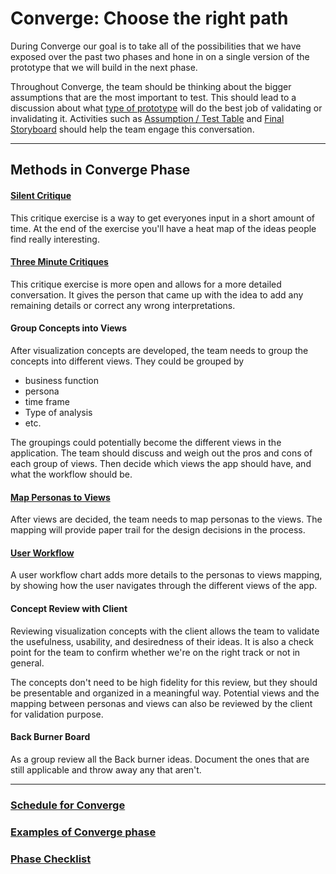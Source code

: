 # Converge: Choose the right path

During Converge our goal is to take all of the possibilities
that we have exposed over the past two phases and hone in on a single version of
the prototype that we will build in the next phase.

Throughout Converge, the team should be thinking about the bigger
assumptions that are the most important to test.
This should lead to a discussion
about what [type of
prototype](../4-Prototype#activities-for-prototype) will do the
best job of validating or invalidating it.
Activities such as
[Assumption / Test Table](../Exercises/assumptions.md)
and [Final Storyboard](#final-storyboard)
should help the team engage this conversation.

---

## Methods in Converge Phase

#### [Silent Critique](../4-Converge/Methods/silent-critique.md)
This critique exercise is a way to get everyones input in a short amount of
time. At the end of the exercise you'll have a heat map of the ideas people find
really interesting.

#### [Three Minute Critiques](../4-Converge/Methods/3-minute-critiques.md)

This critique exercise is more open and allows for a more detailed conversation.
It gives the person that came up with the idea to add any remaining details or
correct any wrong interpretations.

#### Group Concepts into Views

After visualization concepts are developed, the team needs to group the concepts into different views. They could be grouped by
* business function
* persona
* time frame
* Type of analysis
* etc.

The groupings could potentially become the different views in the application. The team should discuss and weigh out the pros and cons of each group of views. Then decide which views the app should have, and what the workflow should be. 

#### [Map Personas to Views](../4-Converge/Methods/personas-to-views.md)

After views are decided, the team needs to map personas to the views. The mapping will provide paper trail for the design decisions in the  process. 

#### [User Workflow](../4-Converge/Methods/user-workflow.md)

A user workflow chart adds more details to the personas to views mapping, by showing how the user navigates through the different views of the app.

#### Concept Review with Client

Reviewing visualization concepts with the client allows the team to validate the usefulness, usability, and desiredness of their ideas. It is also a check point for the team to confirm whether we're on the right track or not in general. 

The concepts don't need to be high fidelity for this review, but they should be presentable and organized in a meaningful way. Potential views and the mapping between personas and views can also be reviewed by the client for validation purpose. 

#### Back Burner Board

As a group review all the Back burner ideas. Document the ones that are still
applicable and throw away any that aren't.


---

### [Schedule for Converge](SCHEDULE.md)
### [Examples of Converge phase](EXAMPLES.md)
### [Phase Checklist](CHECKLIST.md)





